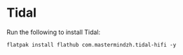 # Tidal

Run the following to install Tidal:

```
flatpak install flathub com.mastermindzh.tidal-hifi -y
```
